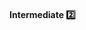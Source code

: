 <div id="title">

#### Intermediate :two:

</div>

<div id="body">

<panel header="**Use Name to Explain**"
    type="seamless" alt="indentation" expanded>
  <include src="../../practices/useNameExplain/index.md#main" />
</panel>

<panel header="**Not Too Long, Not Too Short**"
    type="seamless" alt="indentation" expanded>
  <include src="../../practices/notTooLongNorShort/index.md#main" />
</panel>

<panel header="**Avoid Misleading Names**"
    type="seamless" alt="indentation" expanded>
  <include src="../../practices/avoidMisleadingNames/index.md#main" />
</panel>

</div>

<div id="extras">
</div>